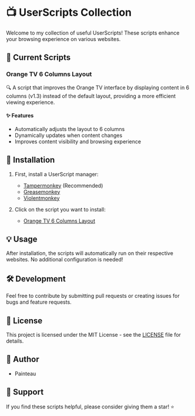# 📺 UserScripts Collection

Welcome to my collection of useful UserScripts! These scripts enhance your browsing experience on various websites.

## 🎯 Current Scripts

### Orange TV 6 Columns Layout
🔍 A script that improves the Orange TV interface by displaying content in 6 columns (v1.3) instead of the default layout, providing a more efficient viewing experience.

#### ✨ Features
- Automatically adjusts the layout to 6 columns
- Dynamically updates when content changes
- Improves content visibility and browsing experience

## 🚀 Installation

1. First, install a UserScript manager:
   - [Tampermonkey](https://www.tampermonkey.net/) (Recommended)
   - [Greasemonkey](https://www.greasespot.net/)
   - [Violentmonkey](https://violentmonkey.github.io/)

2. Click on the script you want to install:
   - [Orange TV 6 Columns Layout](./orange-tv-6-columns.user.js)

## 💡 Usage

After installation, the scripts will automatically run on their respective websites. No additional configuration is needed!

## 🛠️ Development

Feel free to contribute by submitting pull requests or creating issues for bugs and feature requests.

## 📄 License

This project is licensed under the MIT License - see the [LICENSE](./LICENSE) file for details.

## 👤 Author

- Painteau

## 🌟 Support

If you find these scripts helpful, please consider giving them a star! ⭐